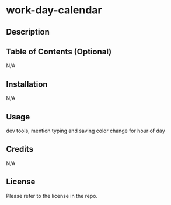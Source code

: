 # work-day-calendar

## Description

 

## Table of Contents (Optional)

N/A

## Installation

N/A

## Usage
dev tools,
mention typing and saving
color change for hour of day


## Credits

N/A

## License

Please refer to the license in the repo.